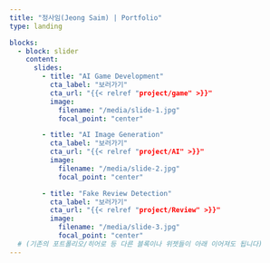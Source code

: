 ```yaml
---
title: "정사임(Jeong Saim) | Portfolio"
type: landing

blocks:
  - block: slider
    content:
      slides:
        - title: "AI Game Development"
          cta_label: "보러가기"
          cta_url: "{{< relref "project/game" >}}"
          image:
            filename: "/media/slide-1.jpg"
            focal_point: "center"

        - title: "AI Image Generation"
          cta_label: "보러가기"
          cta_url: "{{< relref "project/AI" >}}"
          image:
            filename: "/media/slide-2.jpg"
            focal_point: "center"

        - title: "Fake Review Detection"
          cta_label: "보러가기"
          cta_url: "{{< relref "project/Review" >}}"
          image:
            filename: "/media/slide-3.jpg"
            focal_point: "center"
  # (기존의 포트폴리오/히어로 등 다른 블록이나 위젯들이 아래 이어져도 됩니다)
---
```

